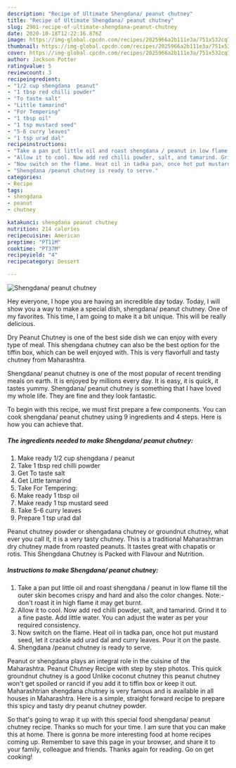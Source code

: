 ```yaml
---
description: "Recipe of Ultimate Shengdana/ peanut chutney"
title: "Recipe of Ultimate Shengdana/ peanut chutney"
slug: 2901-recipe-of-ultimate-shengdana-peanut-chutney
date: 2020-10-18T12:22:16.876Z
image: https://img-global.cpcdn.com/recipes/2025966a2b111e3a/751x532cq70/shengdana-peanut-chutney-recipe-main-photo.jpg
thumbnail: https://img-global.cpcdn.com/recipes/2025966a2b111e3a/751x532cq70/shengdana-peanut-chutney-recipe-main-photo.jpg
cover: https://img-global.cpcdn.com/recipes/2025966a2b111e3a/751x532cq70/shengdana-peanut-chutney-recipe-main-photo.jpg
author: Jackson Potter
ratingvalue: 5
reviewcount: 3
recipeingredient:
- "1/2 cup shengdana  peanut"
- "1 tbsp red chilli powder"
- "To taste salt"
- "Little tamarind"
- "For Tempering"
- "1 tbsp oil"
- "1 tsp mustard seed"
- "5-6 curry leaves"
- "1 tsp urad dal"
recipeinstructions:
- "Take a pan put little oil and roast shengdana / peanut in low flame till the outer skin becomes crispy and hard and also the color changes. Note:- don&#39;t roast it in high flame it may get burnt."
- "Allow it to cool. Now add red chilli powder, salt, and tamarind. Grind it to a fine paste. Add little water. You can adjust the water as per your required consistency."
- "Now switch on the flame. Heat oil in tadka pan, once hot put mustard seed, let it crackle add urad dal and curry leaves. Pour it on the paste."
- "Shengdana /peanut chutney is ready to serve."
categories:
- Recipe
tags:
- shengdana
- peanut
- chutney

katakunci: shengdana peanut chutney 
nutrition: 214 calories
recipecuisine: American
preptime: "PT11M"
cooktime: "PT37M"
recipeyield: "4"
recipecategory: Dessert

---
```



![Shengdana/ peanut chutney](https://img-global.cpcdn.com/recipes/2025966a2b111e3a/751x532cq70/shengdana-peanut-chutney-recipe-main-photo.jpg)

Hey everyone, I hope you are having an incredible day today. Today, I will show you a way to make a special dish, shengdana/ peanut chutney. One of my favorites. This time, I am going to make it a bit unique. This will be really delicious.

Dry Peanut Chutney is one of the best side dish we can enjoy with every type of meal. This shengdana chutney can also be the best option for the tiffin box, which can be well enjoyed with. This is very flavorfull and tasty chutney from Maharashtra.

Shengdana/ peanut chutney is one of the most popular of recent trending meals on earth. It is enjoyed by millions every day. It is easy, it is quick, it tastes yummy. Shengdana/ peanut chutney is something that I have loved my whole life. They are fine and they look fantastic.


To begin with this recipe, we must first prepare a few components. You can cook shengdana/ peanut chutney using 9 ingredients and 4 steps. Here is how you can achieve that.

<!--inarticleads1-->

##### The ingredients needed to make Shengdana/ peanut chutney:

1. Make ready 1/2 cup shengdana / peanut
1. Take 1 tbsp red chilli powder
1. Get To taste salt
1. Get Little tamarind
1. Take For Tempering:
1. Make ready 1 tbsp oil
1. Make ready 1 tsp mustard seed
1. Take 5-6 curry leaves
1. Prepare 1 tsp urad dal


Peanut chutney powder or shengadana chutney or groundnut chutney, what ever you call it, it is a very tasty chutney. This is a traditional Maharashtran dry chutney made from roasted peanuts. It tastes great with chapatis or rotis. This Shengdana Chutney is Packed with Flavour and Nutrition. 

<!--inarticleads2-->

##### Instructions to make Shengdana/ peanut chutney:

1. Take a pan put little oil and roast shengdana / peanut in low flame till the outer skin becomes crispy and hard and also the color changes. Note:- don&#39;t roast it in high flame it may get burnt.
1. Allow it to cool. Now add red chilli powder, salt, and tamarind. Grind it to a fine paste. Add little water. You can adjust the water as per your required consistency.
1. Now switch on the flame. Heat oil in tadka pan, once hot put mustard seed, let it crackle add urad dal and curry leaves. Pour it on the paste.
1. Shengdana /peanut chutney is ready to serve.


Peanut or shengdana plays an integral role in the cuisine of the Maharashtra. Peanut Chutney Recipe with step by step photos. This quick groundnut chutney is a good Unlike coconut chutney this peanut chutney won&#39;t get spoiled or rancid if you add it to tiffin box or keep it out. Maharashtrian shengdana chutney is very famous and is available in all houses in Maharashtra. Here is a simple, straight forward recipe to prepare this spicy and tasty dry peanut chutney powder. 

So that's going to wrap it up with this special food shengdana/ peanut chutney recipe. Thanks so much for your time. I am sure that you can make this at home. There is gonna be more interesting food at home recipes coming up. Remember to save this page in your browser, and share it to your family, colleague and friends. Thanks again for reading. Go on get cooking!
